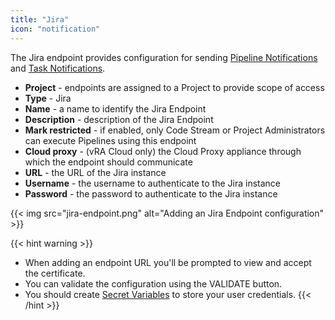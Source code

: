 ```yaml
---
title: "Jira"
icon: "notification"
---
```


The Jira endpoint provides configuration for sending [Pipeline Notifications](/Pipelines/#notifications) and [Task Notifications](/Pipelines/Tasks/#task-notifications).

* **Project** - endpoints are assigned to a Project to provide scope of access
* **Type** - Jira
* **Name** - a name to identify the Jira Endpoint
* **Description** - description of the Jira Endpoint
* **Mark restricted** - if enabled, only Code Stream or Project Administrators can execute Pipelines using this endpoint
* **Cloud proxy** - (vRA Cloud only) the Cloud Proxy appliance through which the endpoint should communicate
* **URL** -  the URL of the Jira instance
* **Username** - the username to authenticate to the Jira instance
* **Password** - the password to authenticate to the Jira instance

{{< img src="jira-endpoint.png" alt="Adding an Jira Endpoint configuration" >}}

{{< hint warning >}}
* When adding an endpoint URL you'll be prompted to view and accept the certificate.
* You can validate the configuration using the VALIDATE button.
* You should create [Secret Variables](/Configure/Variables/) to store your user credentials.
{{< /hint >}}